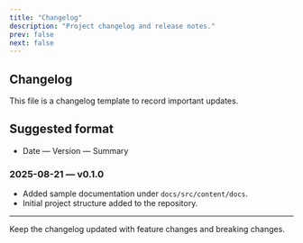 ```yaml
---
title: "Changelog"
description: "Project changelog and release notes."
prev: false
next: false
---
```


## Changelog

This file is a changelog template to record important updates.

## Suggested format

- Date — Version — Summary

### 2025-08-21 — v0.1.0

- Added sample documentation under `docs/src/content/docs`.
- Initial project structure added to the repository.

---

Keep the changelog updated with feature changes and breaking changes.
